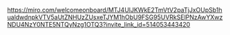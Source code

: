 https://miro.com/welcomeonboard/MTJ4UlJKWkE2TmVtV2paTjJxOUpSb1hualdwdnpkVTV5aUtZNHUzZUsxeTJYM1hObU9FSG95UVRkSElPNzAwYXwzNDU4NzY0NTE5NTQyNzg1OTQ3?invite_link_id=514053443420
